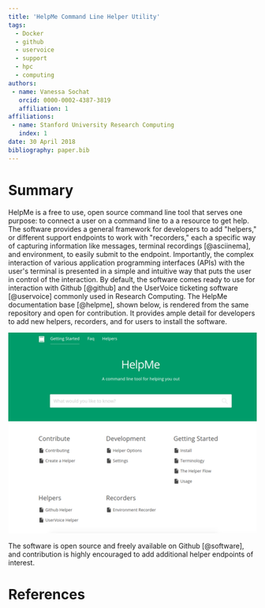 ```yaml
---
title: 'HelpMe Command Line Helper Utility'
tags:
  - Docker
  - github
  - uservoice
  - support
  - hpc
  - computing
authors:
 - name: Vanessa Sochat
   orcid: 0000-0002-4387-3819
   affiliation: 1
affiliations:
 - name: Stanford University Research Computing
   index: 1
date: 30 April 2018
bibliography: paper.bib
---
```


# Summary

HelpMe is a free to use, open source command line tool that serves one purpose: to connect a user on a command line to a a resource to get help. The software provides a general framework for developers to add "helpers," or different support endpoints to work with "recorders," each a specific way of capturing information like messages, terminal recordings [@asciinema], and environment, to easily submit to the endpoint. Importantly, the complex interaction of various application programming interfaces (APIs) with the user's terminal is presented in a simple and intuitive way that puts the user in control of the interaction. By default, the software comes ready to use for interaction with Github [@github] and the UserVoice ticketing software [@uservoice] commonly used in Research Computing.  The HelpMe documentation base [@helpme], shown below, is rendered from the same repository and open for contribution. It provides ample detail for developers to add new helpers, recorders, and for users to install the software. 

![img/helpme.png](img/helpme.png)

The software is open source and freely available on Github [@software], and contribution is highly encouraged to add additional helper endpoints of interest.


# References
